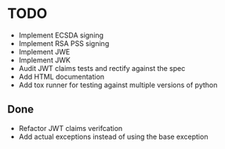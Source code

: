 # TODO

* Implement ECSDA signing
* Implement RSA PSS signing
* Implement JWE
* Implement JWK
* Audit JWT claims tests and rectify against the spec
* Add HTML documentation
* Add tox runner for testing against multiple versions of python


## Done

* Refactor JWT claims verifcation
* Add actual exceptions instead of using the base exception
